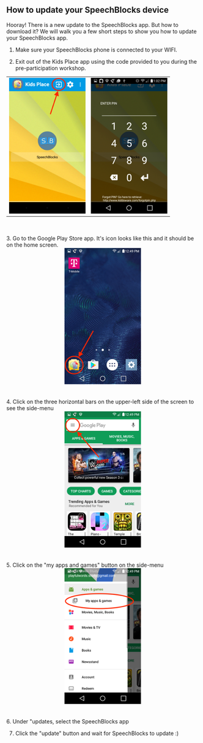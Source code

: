 ## How to update your SpeechBlocks device

Hooray! There is a new update to the SpeechBlocks app. But how to download it? We will walk you a few short steps to show you how to update your SpeechBlocks app.

1. Make sure your SpeechBlocks phone is connected to your WIFI.

2. Exit out of the Kids Place app using the code provided to you during the pre-participation workshop.

<table style="border: 0px;">
	<tr>
		<td>
			<center><img src="/images/play-store-update/kids-place.png" width="200"></center>
		</td>
		<td>
			<center><img src="/images/play-store-update/exit-kids-place.png" width="200"></center>
		</td>
	</tr>
</table>
<br><br>
3. Go to the Google Play Store app. It's icon looks like this and it should be on the home screen.

<center><img src="/images/play-store-update/home-screen.png" width="200"></center>
<br><br>
4. Click on the three horizontal bars on the upper-left side of the screen to see the side-menu

<center><img src="/images/play-store-update/play-store.png" width="200"></center>
<br><br>
5. Click on the "my apps and games" button on the side-menu

<center><img src="/images/play-store-update/play-store-sidebar.png" width="200"></center>
<br><br>
6. Under "updates, select the SpeechBlocks app

7. Click the "update" button and wait for SpeechBlocks to update :)

